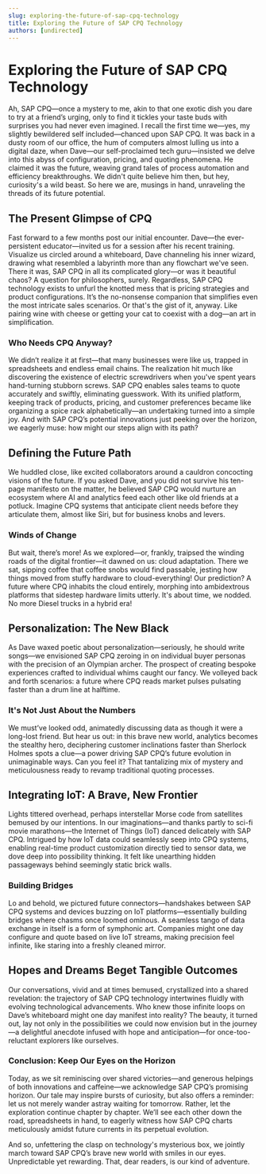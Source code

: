 ```yaml
---
slug: exploring-the-future-of-sap-cpq-technology
title: Exploring the Future of SAP CPQ Technology
authors: [undirected]
---
```



# Exploring the Future of SAP CPQ Technology

Ah, SAP CPQ—once a mystery to me, akin to that one exotic dish you dare to try at a friend’s urging, only to find it tickles your taste buds with surprises you had never even imagined. I recall the first time we—yes, my slightly bewildered self included—chanced upon SAP CPQ. It was back in a dusty room of our office, the hum of computers almost lulling us into a digital daze, when Dave—our self-proclaimed tech guru—insisted we delve into this abyss of configuration, pricing, and quoting phenomena. He claimed it was the future, weaving grand tales of process automation and efficiency breakthroughs. We didn't quite believe him then, but hey, curiosity's a wild beast. So here we are, musings in hand, unraveling the threads of its future potential.

## The Present Glimpse of CPQ

Fast forward to a few months post our initial encounter. Dave—the ever-persistent educator—invited us for a session after his recent training. Visualize us circled around a whiteboard, Dave channeling his inner wizard, drawing what resembled a labyrinth more than any flowchart we've seen. There it was, SAP CPQ in all its complicated glory—or was it beautiful chaos? A question for philosophers, surely. Regardless, SAP CPQ technology exists to unfurl the knotted mess that is pricing strategies and product configurations. It’s the no-nonsense companion that simplifies even the most intricate sales scenarios. Or that's the gist of it, anyway. Like pairing wine with cheese or getting your cat to coexist with a dog—an art in simplification.

### Who Needs CPQ Anyway?

We didn’t realize it at first—that many businesses were like us, trapped in spreadsheets and endless email chains. The realization hit much like discovering the existence of electric screwdrivers when you've spent years hand-turning stubborn screws. SAP CPQ enables sales teams to quote accurately and swiftly, eliminating guesswork. With its unified platform, keeping track of products, pricing, and customer preferences became like organizing a spice rack alphabetically—an undertaking turned into a simple joy. And with SAP CPQ’s potential innovations just peeking over the horizon, we eagerly muse: how might our steps align with its path?

## Defining the Future Path

We huddled close, like excited collaborators around a cauldron concocting visions of the future. If you asked Dave, and you did not survive his ten-page manifesto on the matter, he believed SAP CPQ would nurture an ecosystem where AI and analytics feed each other like old friends at a potluck. Imagine CPQ systems that anticipate client needs before they articulate them, almost like Siri, but for business knobs and levers.

### Winds of Change

But wait, there’s more! As we explored—or, frankly, traipsed the winding roads of the digital frontier—it dawned on us: cloud adaptation. There we sat, sipping coffee that coffee snobs would find passable, jesting how things moved from stuffy hardware to cloud-everything! Our prediction? A future where CPQ inhabits the cloud entirely, morphing into ambidextrous platforms that sidestep hardware limits utterly. It's about time, we nodded. No more Diesel trucks in a hybrid era!

## Personalization: The New Black

As Dave waxed poetic about personalization—seriously, he should write songs—we envisioned SAP CPQ zeroing in on individual buyer personas with the precision of an Olympian archer. The prospect of creating bespoke experiences crafted to individual whims caught our fancy. We volleyed back and forth scenarios: a future where CPQ reads market pulses pulsating faster than a drum line at halftime.

### It's Not Just About the Numbers

We must’ve looked odd, animatedly discussing data as though it were a long-lost friend. But hear us out: in this brave new world, analytics becomes the stealthy hero, deciphering customer inclinations faster than Sherlock Holmes spots a clue—a power driving SAP CPQ’s future evolution in unimaginable ways. Can you feel it? That tantalizing mix of mystery and meticulousness ready to revamp traditional quoting processes.

## Integrating IoT: A Brave, New Frontier

Lights tittered overhead, perhaps interstellar Morse code from satellites bemused by our intentions. In our imaginations—and thanks partly to sci-fi movie marathons—the Internet of Things (IoT) danced delicately with SAP CPQ. Intrigued by how IoT data could seamlessly seep into CPQ systems, enabling real-time product customization directly tied to sensor data, we dove deep into possibility thinking. It felt like unearthing hidden passageways behind seemingly static brick walls.

### Building Bridges

Lo and behold, we pictured future connectors—handshakes between SAP CPQ systems and devices buzzing on IoT platforms—essentially building bridges where chasms once loomed ominous. A seamless tango of data exchange in itself is a form of symphonic art. Companies might one day configure and quote based on live IoT streams, making precision feel infinite, like staring into a freshly cleaned mirror.

## Hopes and Dreams Beget Tangible Outcomes

Our conversations, vivid and at times bemused, crystallized into a shared revelation: the trajectory of SAP CPQ technology intertwines fluidly with evolving technological advancements. Who knew those infinite loops on Dave’s whiteboard might one day manifest into reality? The beauty, it turned out, lay not only in the possibilities we could now envision but in the journey—a delightful anecdote infused with hope and anticipation—for once-too-reluctant explorers like ourselves.

### Conclusion: Keep Our Eyes on the Horizon

Today, as we sit reminiscing over shared victories—and generous helpings of both innovations and caffeine—we acknowledge SAP CPQ’s promising horizon. Our tale may inspire bursts of curiosity, but also offers a reminder: let us not merely wander astray waiting for tomorrow. Rather, let the exploration continue chapter by chapter. We’ll see each other down the road, spreadsheets in hand, to eagerly witness how SAP CPQ charts meticulously amidst future currents in its perpetual evolution.

And so, unfettering the clasp on technology's mysterious box, we jointly march toward SAP CPQ’s brave new world with smiles in our eyes. Unpredictable yet rewarding. That, dear readers, is our kind of adventure.